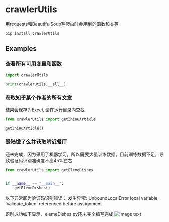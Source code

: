# crawlerUtils
用requests和BeautifulSoup写爬虫时会用到的函数和类等

```shell
pip install crawlerUtils
```

## Examples

### 查看所有可用变量和函数
```python
import crawlerUtils

print(crawlerUtils.__all__)
```

### 获取知乎某个作者的所有文章
结果会保存为Excel, 请在运行目录内查找
```python
from crawlerUtils import getZhiHuArticle

getZhiHuArticle()
```

### 登陆饿了么并获取附近餐厅
还未完成，因为采用了机器学习，所以需要大量训练数据。目前训练数据不足，导致验证码识别准确度不高45%左右
```python
from crawlerUtils import getElemeDishes


if __name__ == "__main__":
    getElemeDishes()
```
以下异常即为验证码识别错误：
发生异常: UnboundLocalError
local variable 'validate_token' referenced before assignment

识别成功如下显示，elemeDishes.py还未完全编写完成
![Image text](https://img-blog.csdnimg.cn/20190302190942567.png?x-oss-process=image/watermark,type_ZmFuZ3poZW5naGVpdGk,shadow_10,text_aHR0cHM6Ly9ibG9nLmNzZG4ubmV0L3dlaXhpbl80MTg0NTUzMw==,size_16,color_FFFFFF,t_70)